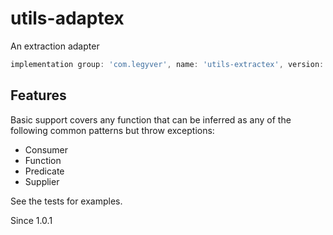 # utils-adaptex
An extraction adapter

```groovy
implementation group: 'com.legyver', name: 'utils-extractex', version: '3.4.1'
```

## Features
Basic support covers any function that can be inferred as any of the following common patterns but throw exceptions:

- Consumer
- Function
- Predicate
- Supplier

See the tests for examples.

Since 1.0.1